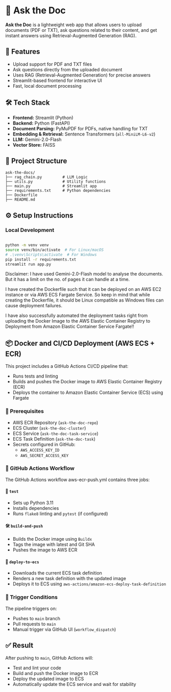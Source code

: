 # 🧠 Ask the Doc

**Ask the Doc** is a lightweight web app that allows users to upload documents (PDF or TXT), ask questions related to their content, and get instant answers using Retrieval-Augmented Generation (RAG).

## 🚀 Features

-  Upload support for PDF and TXT files
-  Ask questions directly from the uploaded document
-  Uses RAG (Retrieval-Augmented Generation) for precise answers
-  Streamlit-based frontend for interactive UI
-  Fast, local document processing

## 🛠️ Tech Stack

- **Frontend:** Streamlit (Python)
- **Backend:** Python (FastAPI)
- **Document Parsing:** PyMuPDF for PDFs, native handling for TXT
- **Embedding & Retrieval:** Sentence Transformers (`all-MiniLM-L6-v2`)
- **LLM:** Gemini-2.0-Flash
- **Vector Store:** FAISS

## 📂 Project Structure

```plaintext
ask-the-docs/
├── rag_chain.py         # LLM Logic
├── utils.py             # Utility functions
├── main.py              # Streamlit app
├── requirements.txt     # Python dependencies
├── Dockerfile
├── README.md
```


## ⚙️ Setup Instructions

### Local Development

```bash

python -m venv venv
source venv/bin/activate  # For Linux/macOS
# .\venv\Scripts\activate  # For Windows
pip install -r requirements.txt
streamlit run app.py
```

Disclaimer: I have used Gemini-2.0-Flash model to analyse the documents. But it has a limit on the no. of pages it can handle at a time. 

I have created the Dockerfile such that it can be deployed on an AWS EC2 instance or via AWS ECS Fargate Service. So keep in mind that while creating the Dockerfile, it should be Linux compatible as Windows files can cause deployment failures.

I have also successfully automated the deployment tasks right from uploading the Docker Image to the AWS Elastic Container Registry to Deployment from Amazon Elastic Container Service Fargate!!

## 📦 Docker and CI/CD Deployment (AWS ECS + ECR)
This project includes a GitHub Actions CI/CD pipeline that:

- Runs tests and linting
- Builds and pushes the Docker image to AWS Elastic Container Registry (ECR)
- Deploys the container to Amazon Elastic Container Service (ECS) using Fargate

### 🧰 Prerequisites
- AWS ECR Repository (```ask-the-doc-repo```)
- ECS Cluster (```ask-the-doc-cluster```)
- ECS Service (```ask-the-doc-task-service```)
- ECS Task Definition (```ask-the-doc-task```)
- Secrets configured in GitHub:
  - ```AWS_ACCESS_KEY_ID```
  - ```AWS_SECRET_ACCESS_KEY```

### 🔄 GitHub Actions Workflow
The GitHub Actions workflow aws-ecr-push.yml contains three jobs:

#### 🧪 ```test```
- Sets up Python 3.11
- Installs dependencies
- Runs ```flake8``` linting and ```pytest``` (if configured)

#### 🛠️ ```build-and-push```
- Builds the Docker image using ```Buildx```
- Tags the image with latest and Git SHA
- Pushes the image to AWS ECR

#### 🚀 ```deploy-to-ecs```
- Downloads the current ECS task definition
- Renders a new task definition with the updated image
- Deploys it to ECS using ```aws-actions/amazon-ecs-deploy-task-definition```

### 🔄 Trigger Conditions
The pipeline triggers on:
- Pushes to ```main``` branch
- Pull requests to ```main```
- Manual trigger via GitHub UI (```workflow_dispatch```)
  

## ✅ Result
After pushing to ```main```, GitHub Actions will:
- Test and lint your code
- Build and push the Docker image to ECR
- Deploy the updated image to ECS
- Automatically update the ECS service and wait for stability

